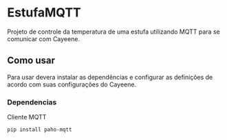# EstufaMQTT
Projeto de controle da temperatura de uma estufa utilizando MQTT para se comunicar com Cayeene.

## Como usar
Para usar devera instalar as dependências e configurar as definições de acordo com suas configurações do Cayeene.

### Dependencias

Cliente MQTT
```
pip install paho-mqtt
```
